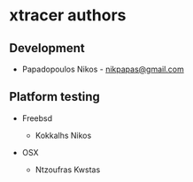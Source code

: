 xtracer authors
===============

Development
-----------
* Papadopoulos Nikos - nikpapas@gmail.com

Platform testing
----------------
* Freebsd
  -	Kokkalhs Nikos 

* OSX
  -	Ntzoufras Kwstas
